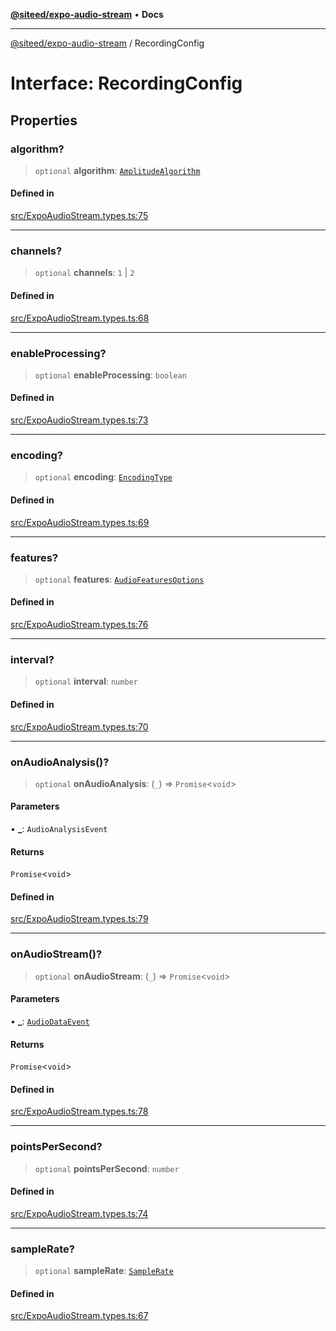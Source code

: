 [**@siteed/expo-audio-stream**](../README.md) • **Docs**

***

[@siteed/expo-audio-stream](../README.md) / RecordingConfig

# Interface: RecordingConfig

## Properties

### algorithm?

> `optional` **algorithm**: [`AmplitudeAlgorithm`](../type-aliases/AmplitudeAlgorithm.md)

#### Defined in

[src/ExpoAudioStream.types.ts:75](https://github.com/deeeed/expo-audio-stream/blob/480d2108a79baced010ed04bb030f97c7233e8b0/packages/expo-audio-stream/src/ExpoAudioStream.types.ts#L75)

***

### channels?

> `optional` **channels**: `1` \| `2`

#### Defined in

[src/ExpoAudioStream.types.ts:68](https://github.com/deeeed/expo-audio-stream/blob/480d2108a79baced010ed04bb030f97c7233e8b0/packages/expo-audio-stream/src/ExpoAudioStream.types.ts#L68)

***

### enableProcessing?

> `optional` **enableProcessing**: `boolean`

#### Defined in

[src/ExpoAudioStream.types.ts:73](https://github.com/deeeed/expo-audio-stream/blob/480d2108a79baced010ed04bb030f97c7233e8b0/packages/expo-audio-stream/src/ExpoAudioStream.types.ts#L73)

***

### encoding?

> `optional` **encoding**: [`EncodingType`](../type-aliases/EncodingType.md)

#### Defined in

[src/ExpoAudioStream.types.ts:69](https://github.com/deeeed/expo-audio-stream/blob/480d2108a79baced010ed04bb030f97c7233e8b0/packages/expo-audio-stream/src/ExpoAudioStream.types.ts#L69)

***

### features?

> `optional` **features**: [`AudioFeaturesOptions`](AudioFeaturesOptions.md)

#### Defined in

[src/ExpoAudioStream.types.ts:76](https://github.com/deeeed/expo-audio-stream/blob/480d2108a79baced010ed04bb030f97c7233e8b0/packages/expo-audio-stream/src/ExpoAudioStream.types.ts#L76)

***

### interval?

> `optional` **interval**: `number`

#### Defined in

[src/ExpoAudioStream.types.ts:70](https://github.com/deeeed/expo-audio-stream/blob/480d2108a79baced010ed04bb030f97c7233e8b0/packages/expo-audio-stream/src/ExpoAudioStream.types.ts#L70)

***

### onAudioAnalysis()?

> `optional` **onAudioAnalysis**: (`_`) => `Promise`\<`void`\>

#### Parameters

• **\_**: `AudioAnalysisEvent`

#### Returns

`Promise`\<`void`\>

#### Defined in

[src/ExpoAudioStream.types.ts:79](https://github.com/deeeed/expo-audio-stream/blob/480d2108a79baced010ed04bb030f97c7233e8b0/packages/expo-audio-stream/src/ExpoAudioStream.types.ts#L79)

***

### onAudioStream()?

> `optional` **onAudioStream**: (`_`) => `Promise`\<`void`\>

#### Parameters

• **\_**: [`AudioDataEvent`](AudioDataEvent.md)

#### Returns

`Promise`\<`void`\>

#### Defined in

[src/ExpoAudioStream.types.ts:78](https://github.com/deeeed/expo-audio-stream/blob/480d2108a79baced010ed04bb030f97c7233e8b0/packages/expo-audio-stream/src/ExpoAudioStream.types.ts#L78)

***

### pointsPerSecond?

> `optional` **pointsPerSecond**: `number`

#### Defined in

[src/ExpoAudioStream.types.ts:74](https://github.com/deeeed/expo-audio-stream/blob/480d2108a79baced010ed04bb030f97c7233e8b0/packages/expo-audio-stream/src/ExpoAudioStream.types.ts#L74)

***

### sampleRate?

> `optional` **sampleRate**: [`SampleRate`](../type-aliases/SampleRate.md)

#### Defined in

[src/ExpoAudioStream.types.ts:67](https://github.com/deeeed/expo-audio-stream/blob/480d2108a79baced010ed04bb030f97c7233e8b0/packages/expo-audio-stream/src/ExpoAudioStream.types.ts#L67)
